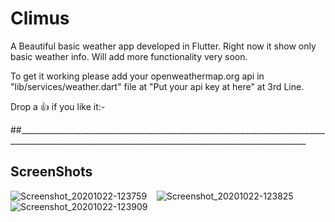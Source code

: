 # Climus

A Beautiful basic weather app developed in Flutter. Right now it show only basic weather info.
Will add more functionality very soon.

To get it working please add your openweathermap.org api in "lib/services/weather.dart" file at "Put your api key at here" at 3rd Line.

Drop a 👍 if you like it:-


##______________________________________________________________________________________________________________________________________________________

##                                                                  ScreenShots


![Screenshot_20201022-123759](https://user-images.githubusercontent.com/51052011/96885649-6ebaf080-14a0-11eb-9a2b-70b8fe914aa1.jpg)&nbsp; &nbsp; ![Screenshot_20201022-123825](https://user-images.githubusercontent.com/51052011/96885659-7084b400-14a0-11eb-97a2-7d7b35022fae.jpg)  ![Screenshot_20201022-123909](https://user-images.githubusercontent.com/51052011/96885666-71b5e100-14a0-11eb-8093-6a8e79ef2ead.jpg)





